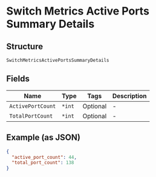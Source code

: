 
# Switch Metrics Active Ports Summary Details

## Structure

`SwitchMetricsActivePortsSummaryDetails`

## Fields

| Name | Type | Tags | Description |
|  --- | --- | --- | --- |
| `ActivePortCount` | `*int` | Optional | - |
| `TotalPortCount` | `*int` | Optional | - |

## Example (as JSON)

```json
{
  "active_port_count": 44,
  "total_port_count": 138
}
```

